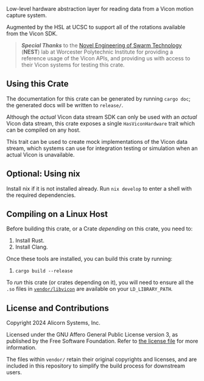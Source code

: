 Low-level hardware abstraction layer for
reading data from a Vicon motion capture system.

Augmented by the HSL at UCSC to support all of the rotations available from the Vicon SDK.

> **_Special Thanks_** to the
> [Novel Engineering of Swarm Technology](https://nestlab.net/) (**NEST**) lab
> at Worcester Polytechnic Institute
> for providing a reference usage of the Vicon APIs, and
> providing us with access to their Vicon systems for testing this crate.

## Using this Crate

The documentation for this crate can be
generated by running `cargo doc`; the
generated docs will be written to `release/`.

Although the _actual_ Vicon data stream SDK
can only be used with an _actual_ Vicon
data stream, this crate exposes a single
`HasViconHardware` trait which can be
compiled on any host.

This trait can be used to create mock
implementations of the Vicon data stream,
which systems can use for integration testing
or simulation when an actual Vicon is unavailable.

## Optional: Using nix

Install nix if it is not installed already.
Run `nix develop` to enter a shell with the required dependencies.

## Compiling on a Linux Host

Before building this crate, or a Crate
_depending_ on this crate, you need to:

1. Install Rust.
2. Install Clang.

Once these tools are installed, you can
build this crate by running:

1. `cargo build --release`

To _run_ this crate (or crates depending on it),
you will need to ensure all the `.so` files
in [`vendor/libvicon`](vendor/libvicon/) are
available on your `LD_LIBRARY_PATH`.

## License and Contributions

Copyright 2024 Alicorn Systems, Inc.

Licensed under the GNU Affero General Public License version 3,
as published by the Free Software Foundation. Refer to
[the license file](LICENSE.txt) for more information.

The files within `vendor/` retain their original copyrights
and licenses, and are included in this repository to simplify
the build process for downstream users.

